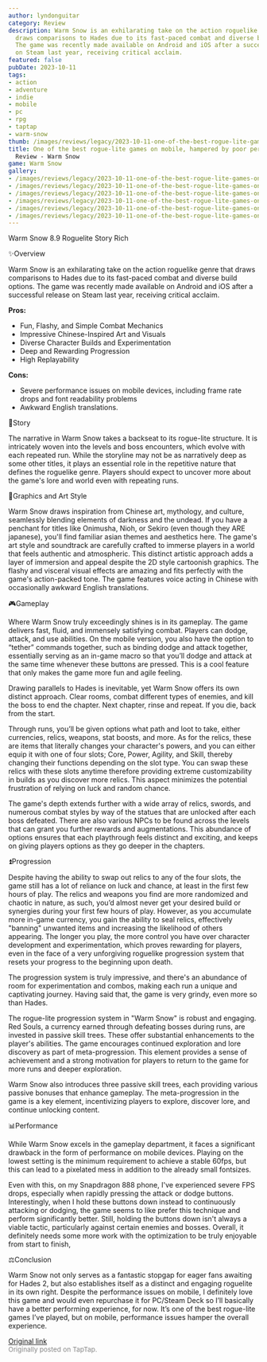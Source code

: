 ```yaml
---
author: lyndonguitar
category: Review
description: Warm Snow is an exhilarating take on the action roguelike genre that
  draws comparisons to Hades due to its fast-paced combat and diverse build options.
  The game was recently made available on Android and iOS after a successful release
  on Steam last year, receiving critical acclaim.
featured: false
pubDate: 2023-10-11
tags:
- action
- adventure
- indie
- mobile
- pc
- rpg
- taptap
- warm-snow
thumb: /images/reviews/legacy/2023-10-11-one-of-the-best-rogue-lite-games-on-mobile-hampered-by-poor-performance--review---warm-sn-0.avif
title: One of the best rogue-lite games on mobile, hampered by poor performance |
  Review - Warm Snow
game: Warm Snow
gallery:
- /images/reviews/legacy/2023-10-11-one-of-the-best-rogue-lite-games-on-mobile-hampered-by-poor-performance--review---warm-sn-0.avif
- /images/reviews/legacy/2023-10-11-one-of-the-best-rogue-lite-games-on-mobile-hampered-by-poor-performance--review---warm-sn-1.avif
- /images/reviews/legacy/2023-10-11-one-of-the-best-rogue-lite-games-on-mobile-hampered-by-poor-performance--review---warm-sn-2.avif
- /images/reviews/legacy/2023-10-11-one-of-the-best-rogue-lite-games-on-mobile-hampered-by-poor-performance--review---warm-sn-3.avif
- /images/reviews/legacy/2023-10-11-one-of-the-best-rogue-lite-games-on-mobile-hampered-by-poor-performance--review---warm-sn-4.avif
- /images/reviews/legacy/2023-10-11-one-of-the-best-rogue-lite-games-on-mobile-hampered-by-poor-performance--review---warm-sn-5.avif
---
```

Warm Snow
8.9
Roguelite
Story Rich

✨Overview

Warm Snow is an exhilarating take on the action roguelike genre that draws comparisons to Hades due to its fast-paced combat and diverse build options. The game was recently made available on Android and iOS after a successful release on Steam last year, receiving critical acclaim.


**Pros:**
- Fun, Flashy, and Simple Combat Mechanics
- Impressive Chinese-Inspired Art and Visuals
- Diverse Character Builds and Experimentation
- Deep and Rewarding Progression
- High Replayability



**Cons:**
- Severe performance issues on mobile devices, including frame rate drops and font readability problems
- Awkward English translations.


📖Story

The narrative in Warm Snow takes a backseat to its rogue-lite structure. It is intricately woven into the levels and boss encounters, which evolve with each repeated run. While the storyline may not be as narratively deep as some other titles, it plays an essential role in the repetitive nature that defines the roguelike genre. Players should expect to uncover more about the game's lore and world even with repeating runs.

🎨Graphics and Art Style

Warm Snow draws inspiration from Chinese art, mythology, and culture, seamlessly blending elements of darkness and the undead. If you have a penchant for titles like Onimusha, Nioh, or Sekiro (even though they ARE japanese), you'll find familiar asian themes and aesthetics here. The game's art style and soundtrack are carefully crafted to immerse players in a world that feels authentic and atmospheric. This distinct artistic approach adds a layer of immersion and appeal despite the 2D style cartoonish graphics. The flashy and visceral visual effects are amazing and fits perfectly with the game's action-packed tone. The game features voice acting in Chinese with occasionally awkward English translations.

🎮Gameplay

Where Warm Snow truly exceedingly shines is in its gameplay. The game delivers fast, fluid, and immensely satisfying combat. Players can dodge, attack, and use abilities. On the mobile version, you also have the option to “tether” commands together, such as binding dodge and attack together, essentially serving as an in-game macro so that you’ll dodge and attack at the same time whenever these buttons are pressed. This is a cool feature that only makes the game more fun and agile feeling.

Drawing parallels to Hades is inevitable, yet Warm Snow offers its own distinct approach. Clear rooms, combat different types of enemies, and kill the boss to end the chapter. Next chapter, rinse and repeat. If you die, back from the start.

Through runs, you’ll be given options what path and loot to take, either currencies, relics, weapons, stat boosts, and more. As for the relics, these are items that literally changes your character's powers, and you can either equip it with one of four slots; Core, Power, Agility, and Skill, thereby changing their functions depending on the slot type. You can swap these relics with these slots anytime therefore providing extreme customizability in builds as you discover more relics. This aspect minimizes the potential frustration of relying on luck and random chance.

The game's depth extends further with a wide array of relics, swords, and numerous combat styles by way of the statues that are unlocked after each boss defeated. There are also various NPCs to be found across the levels that can grant you further rewards and augmentations. This abundance of options ensures that each playthrough feels distinct and exciting, and keeps on giving players options as they go deeper in the chapters.

⏫Progression

Despite having the ability to swap out relics to any of the four slots, the game still has a lot of reliance on luck and chance, at least in the first few hours of play. The relics and weapons you find are more randomized and chaotic in nature, as such, you’d almost never get your desired build or synergies during your first few hours of play. However, as you accumulate more in-game currency, you gain the ability to seal relics, effectively "banning" unwanted items and increasing the likelihood of others appearing. The longer you play, the more control you have over character development and experimentation, which proves rewarding for players, even in the face of a very unforgiving roguelike progression system that resets your progress to the beginning upon death.

The progression system is truly impressive, and there's an abundance of room for experimentation and combos, making each run a unique and captivating journey.
Having said that, the game is very grindy, even more so than Hades.

The rogue-lite progression system in "Warm Snow" is robust and engaging. Red Souls, a currency earned through defeating bosses during runs, are invested in passive skill trees. These offer substantial enhancements to the player's abilities. The game encourages continued exploration and lore discovery as part of meta-progression. This element provides a sense of achievement and a strong motivation for players to return to the game for more runs and deeper exploration.

Warm Snow also introduces three passive skill trees, each providing various passive bonuses that enhance gameplay. The meta-progression in the game is a key element, incentivizing players to explore, discover lore, and continue unlocking content.

📊Performance

While Warm Snow excels in the gameplay department, it faces a significant drawback in the form of performance on mobile devices. Playing on the lowest setting is the minimum requirement to achieve a stable 60fps, but this can lead to a pixelated mess in addition to the already small fontsizes.

Even with this, on my Snapdragon 888 phone, I've experienced severe FPS drops, especially when rapidly pressing the attack or dodge buttons. Interestingly, when I hold these buttons down instead to continuously attacking or dodging, the game seems to like prefer this technique and perform significantly better. Still, holding the buttons down isn't always a viable tactic, particularly against certain enemies and bosses. Overall, it definitely needs some more work with the optimization to be truly enjoyable from start to finish,

⚖️Conclusion

Warm Snow not only serves as a fantastic stopgap for eager fans awaiting for Hades 2, but also establishes itself as a distinct and engaging roguelite in its own right. Despite the performance issues on mobile, I definitely love this game and would even repurchase it for PC/Steam Deck so I’ll basically have a better performing experience, for now. It’s one of the best rogue-lite games I’ve played, but on mobile, performance issues hamper the overall experience.

[Original link](https://www.taptap.io/post/6414127)<br><span style="font-size: 0.95em; color: #888;">Originally posted on TapTap.</span>